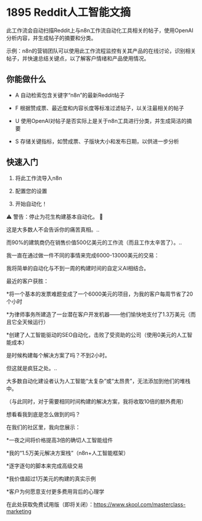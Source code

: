# 1895 Reddit人工智能文摘

此工作流会自动扫描Reddit上与n8n工作流自动化工具相关的帖子，使用OpenAI分析内容，并生成帖子的摘要和分类。

示例：n8n的营销团队可以使用此工作流程监控有关其产品的在线讨论，识别相关帖子，并快速总结关键点，以了解客户情绪和产品使用情况。

## 你能做什么

- A 自动检索包含关键字“n8n”的最新Reddit帖子

- F 根据赞成票、最近度和内容长度等标准过滤帖子，以关注最相关的帖子

- U 使用OpenAI对帖子是否实际上是关于n8n工具进行分类，并生成简洁的摘要

- S 存储关键指标，如赞成票、子版块大小和发布日期，以供进一步分析

## 快速入门

1.  将此工作流导入n8n

2.  配置您的设置

3.  开始自动化！

⚠️ 警告：停止为花生构建基本自动化。 🚫

这是大多数人不会告诉你的痛苦真相。..

而90%的建筑商仍在销售价值500亿美元的工作流（而且工作太辛苦了）。..

我一直在通过做一件不同的事情来完成6000-13000美元的交易：

我将简单的自动化与不到一周的构建时间的自定义AI相结合。

最近的客户获胜：

*将一个基本的发票难题变成了一个6000美元的项目，为我的客户每周节省了20个小时

*为律师事务所建造了一台潜在客户开发机器——他们愉快地支付了1.3万美元（而且它全天候运行）

*创建了人工智能驱动的SEO自动化，击败了受资助的公司（使用0美元的人工智能成本）

是时候构建每个解决方案了吗？不到2小时。

但这就是疯狂之处。..

大多数自动化建设者认为人工智能“太复杂”或“太昂贵”，无法添加到他们的堆栈中。

（与此同时，对于需要相同时间构建的解决方案，我将收取10倍的额外费用）

想看看我到底是怎么做到的吗？

在我们的社区里，我向您展示：

*一夜之间将价格提高3倍的确切人工智能组件

*我的“1.5万美元解决方案栈”（n8n+人工智能框架）

*逐字逐句的脚本来完成高级交易

*我价值超过1万美元的构建的真实示例

*客户为何愿意支付更多费用背后的心理学

在此处获取免费试用版（即将关闭）：https://www.skool.com/masterclass-marketing

